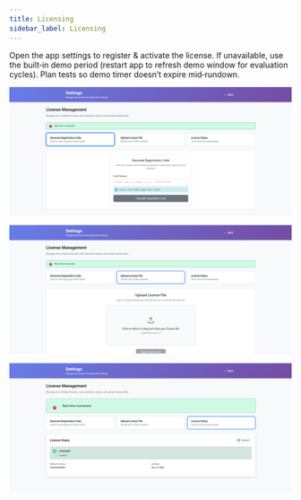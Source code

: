 ```yaml
---
title: Licensing
sidebar_label: Licensing
---
```


Open the app settings to register & activate the license.
If unavailable, use the built‑in demo period (restart app to refresh demo window for evaluation cycles).
Plan tests so demo timer doesn’t expire mid‑rundown.

![Licensing Generate Code](../../static/img/SW766/Licensing%20Generate%20Code.png)

![Licensing Upload](../../static/img/SW766/Licensing%20upload%20Lic.png)

![Licensing Status](../../static/img/SW766/Licensing%20Status.png)
